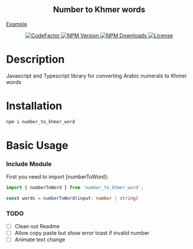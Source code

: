 <h2 align="center">Number to Khmer words</h2>

<a align="center" href="https://vh13294.github.io/number-to-khmer-word/">
    Example
</a>

<p align="center">
    <a href="https://www.codefactor.io/repository/github/vh13294/number-to-khmer-word">
        <img src="https://www.codefactor.io/repository/github/vh13294/number-to-khmer-word/badge" alt="CodeFactor" />
    </a>
    <a href="https://www.npmjs.com/package/number_to_khmer_word">
        <img src="https://img.shields.io/npm/v/number_to_khmer_word.svg?style=flat-square&sanitize=true" alt="NPM Version" />
    </a>
    <a href="https://www.npmjs.com/package/number_to_khmer_word">
        <img src="https://img.shields.io/npm/dm/number_to_khmer_word.svg?style=flat-square&sanitize=true" alt="NPM Downloads" >
    </a>
    <a href="#">
        <img src="https://img.shields.io/npm/l/number_to_khmer_word.svg?colorB=black&label=LICENSE&style=flat-square&sanitize=true" alt="License"/>
    </a>
</p>

# Description

Javascript and Typescript library for converting Arabic numerals to Khmer words

# Installation

```bash
npm i number_to_khmer_word
```


# Basic Usage

### Include Module

First you need to import [numberToWord]:


```ts
import { numberToWord } from 'number_to_khmer_word';

const words = numberToWord(input: number | string)
```


### TODO
- [ ] Clean out Readme
- [ ] Allow copy paste but show error toast if invalid number
- [ ] Animate text change